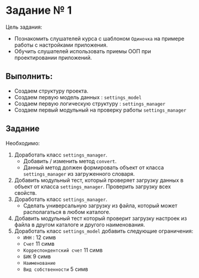 # Задание № 1
Цель задания:
- Познакомить слушателей курса с шаблоном `Одиночка` на примере работы с настройками приложения.
- Обучить слушателей использовать приемы ООП при проектировании приложений.

## Выполнить:
* Создаем структуру проекта.
* Создаем первую модель данных : `settings_model`
* Создаем первую логическую структуру : `settings_manager`
* Создаем первый модульный на проверку работы `settings_manager` 

## Задание
Необходимо:
1. Доработать класс `settings_manager`. 
	- Добавить  / изменить метод `convert`. 
	- Данный метод должен формировать объект от класса `settings_manager` из загруженного словаря.
2. Добавить модульный тест, который проверяет загрузку данных в объект от класса `settings_manager`. Проверить загрузку всех свойств.
3. Доработать класс `settings_manager`. 
	- Сделать универсальную загрузку из файла, который может располагаться в любом каталоге.
4. Добавить модульный тест который проверит загрузку настроек из файла в другом каталоге и другого наименования.
5. Доработать класс `settings_model` добавить следующие ограничения:
	- `ИНН` : 12 симв
	- `Счет` 11 симв
	- `Корреспондентский счет` 11 симв
 	- `БИК` 9 симв
	- `Наименование`
	- `Вид собственности` 5 симв



